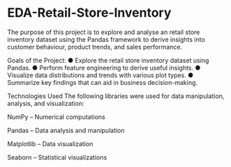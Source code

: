 # EDA-Retail-Store-Inventory
The purpose of this project is to explore and analyse an retail store inventory dataset using the Pandas framework to derive insights into customer behaviour, product trends, and sales performance.    

Goals of the Project:
 ● Explore the retail store inventory dataset using Pandas.
 ● Perform feature engineering to derive useful insights. 
 ● Visualize data distributions and trends with various plot types. 
 ● Summarize key findings that can aid in business decision-making.  

Technologies Used
The following libraries were used for data manipulation, analysis, and visualization:

NumPy – Numerical computations

Pandas – Data analysis and manipulation

Matplotlib – Data visualization

Seaborn – Statistical visualizations

